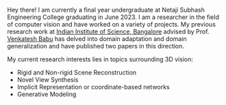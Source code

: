 Hey there! I am currently a final year undergraduate at Netaji Subhash Engineering College graduating in June 2023. I am a researcher in the field of computer vision and have worked on a variety of projects. My previous research work at [Indian Institute of Science, Bangalore](https://iisc.ac.in/) advised by Prof. [Venkatesh Babu](http://cds.iisc.ac.in/faculty/venky/) has delved into domain adaptation and domain generalization and have published two papers in this direction. 

My current research interests lies in topics surrounding 3D vision:
* Rigid and Non-rigid Scene Reconstruction
* Novel View Synthesis
* Implicit Representation or coordinate-based networks
* Generative Modeling
